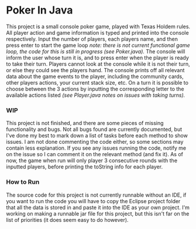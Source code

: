 # Poker In Java
This project is a small console poker game, played with Texas Holdem rules. All player action and game information is typed and printed into the console respectively. Input the number of players, each players name, and then press enter to start the game loop *note: there is not current functional game loop, the code for this is still in progress (see Poker.java).* The console will inform the user whose turn it is, and to press enter when the player is ready to take their turn. Players cannot look at the console while it is not their turn, or else they could see the players hand. The console prints off all relevant data about the game events to the player, including the community cards, other players actions, your current stack size, etc. On a turn it is possible to choose between the 3 actions by inputting the corresponding letter to the available actions listed *(see Player.java notes on issues with taking turns).*

### WIP
This project is not finished, and there are some pieces of missing functionality and bugs. Not all bugs found are currently documented, but I've done my best to mark down a list of tasks before each method to show issues. I am not done commenting the code either, so some sections may contain less explanation. If you see any issues running the code, notify me on the issue so I can comment it on the relevant method (and fix it). As of now, the game when run will only player 3 consecutive rounds with the inputted players, before printing the toString info for each player.

### How to Run
The source code for this project is not currently runnable without an IDE, if you want to run the code you will have to copy the Eclipse project folder that all the data is stored in and paste it into the IDE as your own project. I'm working on making a runnable jar file for this project, but this isn't far on the list of priorities (it does seem easy to do however). 
